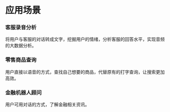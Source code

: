 # 应用场景

### 客服录音分析
将用户与客服的对话转成文字，挖掘用户的情绪，分析客服的回答水平，实现音频的大数据分析。
### 零售商品查询
用户直接以语音的方式，查找自己想要的商品，代替原有的打字查询，让搜索更加高效。
### 金融机器人顾问
用户可用对话的方式，了解金融相关资讯。

